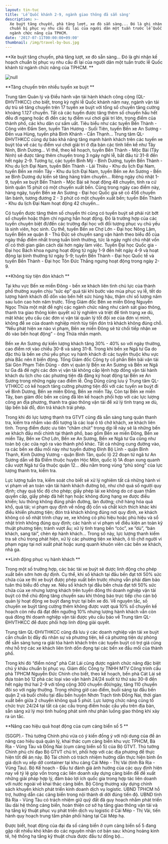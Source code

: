 ```yaml
---
layout: tin-tuc
title: 'Lễ Quốc khánh 2-9, ngành giao thông đã sẵn sàng'
description: >-
  Xe buýt tăng chuyến, phà tăng lượt, xe đò sẵn sàng... Đó là ghi nhận kế hoạch
  chuẩn bị phục vụ nhu cầu đi lại của người dân một tuần trước lễ Quốc khánh từ
  ngành chức năng của TPHCM.
date: '2017-07-11T00:00:00+09:00'
thumbnail: /img/travel-by-bus.jpg
---
```

**Xe buýt tăng chuyến, phà tăng lượt, xe đò sẵn sàng... Đó là ghi nhận kế hoạch chuẩn bị phục vụ nhu cầu đi lại của người dân một tuần trước lễ Quốc khánh từ ngành chức năng của TPHCM.
**

![null](/img/travel-by-bus.jpg)

**Tăng chuyến trên nhiều tuyến xe buýt**

Trung tâm Quản lý và Điều hành vận tải hành khách công cộng (QL-ĐHVTHKCC) cho biết, trong kỳ nghỉ lễ Quốc khánh năm nay, ngành vận tải dự trù sẽ tăng chuyến trên 17 tuyến xe buýt với tổng số chuyến tăng cường khoảng 1.127 chuyến. Tất cả các tuyến được tăng thêm số chuyến hầu hết đều đi ngang hoặc đi đến các tụ điểm vui chơi giải trí lớn, trọng điểm của thành phố, các khu dân cư sầm uất. Tiêu biểu như các tuyến Bến Thành - Công viên Đầm Sen, tuyến Tân Hương - Suối Tiên, tuyến Bến xe An Sương - Đền vua Hùng, tuyến phà Bình Khánh - Cần Thạnh… Trung tâm QL-ĐHVTHKCC cũng dự báo khả năng tăng mạnh hành khách trên các tuyến xe buýt tỏa về các tụ điểm vui chơi giải trí ở địa bàn các tỉnh liền kề như Tây Ninh, Bình Dương... Vì thế, theo kế hoạch, tuyến Bến Thành - Mộc Bài (Tây Ninh) sẽ được tăng thêm chuyến trong 3 ngày nghỉ lễ, bắt đầu từ 31-8 đến hết ngày 2-9. Tương tự, các tuyến Bình Mỹ - Bình Dương, tuyến Bến Thành - Khu du lịch Đại Nam, tuyến Bến Thành - Lái Thiêu - Khu du lịch Đại Nam, tuyến Bến xe miền Tây - Khu du lịch Đại Nam, tuyến Bến xe An Sương - Bến xe Bình Dương dự kiến sẽ tăng hàng trăm chuyến… Riêng ngày chủ nhật 1-9, tuyến xe buýt Bến Thành - Mộc Bài sẽ hoạt động 48 chuyến, tính ra cứ bình quân 15 phút có một chuyến xuất bến. Cũng trong ngày cao điểm này, hàng ngày, tuyến Bến xe An Sương - Đại học Quốc gia sẽ có 456 chuyến lăn bánh, tương đương 2 - 3 phút có một chuyến xuất bến; tuyến Bến Thành - Khu du lịch Đại Nam hoạt động 42 chuyến…

Có tuyến được tăng thêm số chuyến thì cũng có tuyến buýt sẽ phải rút bớt số chuyến hoặc thậm chí ngưng hẳn hoạt động. Đó là trường hợp của các tuyến chuyên biệt đi/đến các trường đại học với đối tượng phục vụ chủ yếu là sinh viên, học sinh. Cụ thể, tuyến Bến xe Chợ Lớn - Đại học Nông Lâm, tuyến Bến xe quận 8 - Thủ Đức sẽ chuyển sang vận hành theo biểu đồ của ngày thấp điểm nhất trong tuần bình thường, tức là ngày nghỉ chủ nhật vốn dĩ có thời gian giãn cách dài hơn ngày làm việc. Tuyến Đại học Quốc gia - Đại học Bách khoa ngưng hoạt động từ ngày 1-9 đến hết ngày 4-9 và hoạt động lại bình thường từ ngày 5-9; tuyến Bến Thành - Đại học Quốc tế và tuyến Bến Thành - Đại học Tôn Đức Thắng ngưng hoạt động trong ngày 2-9.

**Không tùy tiện đón khách**

Tại khu vực Bến xe miền Đông - bến xe khách liên tỉnh chủ lực của thành phố thường xuyên chịu “sức ép” quá tải khi bước vào mùa phục vụ lễ, tết do lượng hành khách đổ dồn vào bến hết sức hùng hậu, thậm chí số lượng năm sau luôn cao hơn năm trước. Tổng Giám đốc Bến xe miền Đông Nguyễn Ngọc Thừa một mặt đề nghị các ngành chức năng như cảnh sát giao thông, thanh tra giao thông kiên quyết xử lý nghiêm và triệt để tình trạng xe dù, mặt khác yêu cầu các đơn vị vận tải quản lý tốt đội xe của đơn vị mình, không để xe của doanh nghiệp mình tùy tiện đón trả khách không đúng chỗ. “Nếu phát hiện xe nào vi phạm, Bến xe miền Đông sẽ từ chối tiếp nhận xe đó vào bến hoạt động” - ông Thừa nhấn mạnh.

Bến xe An Sương dự kiến lượng khách tăng 30% - 40% so với ngày thường, cao điểm rơi vào chiều 30-8 và sáng 31-8. Trong khi bến xe Ngã tư Ga do đặc thù là bến xe chủ yếu phục vụ hành khách đi các tuyến thuộc khu vực phía Bắc nên ít biến động. Tổng Giám đốc Công ty cổ phần Bến bãi vận tải Sài Gòn Phạm Tiến Dũng - đơn vị quản lý Bến xe An Sương và Bến xe Ngã tư Ga đã đề nghị các đơn vị vận tải không cấp lệnh hợp đồng vận tải hành khách du lịch cho các phương tiện đã đăng ký hoạt động tại Bến xe An Sương trong những ngày cao điểm lễ. Ông Dũng cũng lưu ý Trung tâm QL-VTHKCC có kế hoạch tăng cường phương tiện đối với các tuyến xe buýt đi về Bình Dương, Bến xe miền Đông, Bến xe miền Tây. Còn tại Bến xe miền Tây, ban giám đốc bến xe cũng đã lên kế hoạch phối hợp với các lực lượng công an địa phương, thanh tra giao thông vận tải để xử lý tình trạng xe dù, lập bến bãi đỗ, đón trả khách trái phép.

Trong khi đó lực lượng thanh tra GTVT cũng đã sẵn sàng tung quân thanh tra, kiểm tra nhắm vào đối tượng là các loại ô tô chở khách, xe khách liên tỉnh. Trọng điểm được ưu tiên “chăm chút” trong dịp lễ này sẽ là những bến xe khách đầu mối chính tại thành phố, bao gồm Bến xe miền Đông, Bến xe miền Tây, Bến xe Chợ Lớn, Bến xe An Sương, Bến xe Ngã tư Ga cũng như toàn bộ các cửa ngõ ra vào thành phố khác. Tất cả những cung đường vào, ra các bến xe đầu mối này như tuyến đường Đinh Bộ Lĩnh - quận Bình Thạnh, Kinh Dương Vương - quận Bình Tân, quốc lộ 22 đoạn từ ngã tư An Sương dẫn về Bà Điểm thuộc huyện Hóc Môn, quốc lộ 1A đoạn xung quanh cầu vượt Ngã tư Ga thuộc quận 12… đều nằm trong vùng “phủ sóng” của lực lượng thanh tra, kiểm tra.

Lực lượng tuần tra, kiểm soát cho biết sẽ xử lý nghiêm tất cả những hành vi vi phạm về an toàn vận tải hành khách đường bộ, như chở quá số người quy định; chạy quá tốc độ cho phép; giấy phép lái xe không do cơ quan thẩm quyền cấp, giấy phép đã hết hạn hoặc không đúng hạng xe được điều khiển; lưu thông không đúng phần đường, làn đường; chở hàng hóa quá khổ, quá tải; vi phạm quy định về nồng độ cồn và chất kích thích khác khi điều khiển phương tiện; đón trả khách không đúng nơi quy định, xe khách không có sổ nhật trình chạy xe, xe không có phù hiệu hoặc phù hiệu và sổ nhật trình không đúng quy định; các hành vi vi phạm về điều kiện an toàn kỹ thuật phương tiện; tránh vượt ẩu; xử lý tình trạng bến “cóc”, xe “dù”, “bán khách, sang tài”, chèn ép hành khách… Trong số này, lực lượng thanh kiểm tra sẽ chú trọng phát hiện, xử lý các phương tiện xe khách, ô tô chở người vi phạm ngay tại nơi xuất phát hoặc xung quanh khuôn viên các bến xe khách, nhà ga.

**Linh động phục vụ hành khách**

Trong một số trường hợp, các bác tài xe buýt sẽ được linh động cho phép xuất bến sớm hơn dự định. Cụ thể, khi số khách tại đầu bến đạt tới 50% sức chứa của xe thì xe buýt được phép xuất bến trước nhưng vẫn phải đảm bảo tuân thủ biểu đồ chạy xe. Nếu số khách tại đầu bến chưa đạt tới 50% sức chứa của xe nhưng lượng khách trên tuyến đông thì doanh nghiệp vận tải buýt có thể chủ động tăng chuyến sau khi thông báo trực tiếp cho cán bộ quản lý hoạt động xe buýt đang trực tại bến xe đó. Về nguyên tắc, số chuyến xe buýt tăng cường thêm không được vượt quá 10% số chuyến kế hoạch còn nếu đã đạt đến ngưỡng 10% nhưng lượng hành khách vẫn còn quá đông thì doanh nghiệp vận tải được yêu cầu báo về Trung tâm QL-ĐHVTHKCC để được phối hợp linh động giải quyết.

Trung tâm QL-ĐHVTHKCC cũng đã lưu ý các doanh nghiệp vận tải xe buýt cần chuẩn bị đầy đủ nhân sự và phương tiện, kể cả phương tiện dự phòng để sẵn sàng tung ra giải tỏa hành khách trên các tuyến buýt có trợ giá cũng như hỗ trợ các xe khách liên tỉnh dồn đọng tại các bến xe đầu mối của thành phố.

Trong khi đó “điểm nóng” phà Cát Lái cũng được ngành chức năng đặc biệt chú ý khâu chuẩn bị phục vụ. Giám đốc Công ty TNHH MTV Công trình cầu phà TPHCM Nguyễn Đức Chính cho biết, theo kế hoạch, bến phà Cát Lái sẽ đưa toàn bộ 12 phà các loại vào vận hành 24/24 suốt từ thứ sáu 30-8 đến hết ngày thứ hai 2-9 với tổng cộng 300 chuyến đôi/ngày, tăng 110 chuyến đôi so với ngày thường. Trong những giờ cao điểm, buổi sáng tại đầu bến quận 2 và buổi chiều tại đầu bến huyện Nhơn Trạch tỉnh Đồng Nai, thời gian xuất bến giữa 2 chuyến không quá 5 phút. Lực lượng chức năng cũng tổ chức trực 24/24 tại tất cả các cầu trọng điểm hoặc cầu yếu trên địa bàn, sẵn sàng xử lý mọi tình huống phát sinh như phân luồng giao thông khi xảy ra ùn tắc.

**Nâng cao hiệu quả hoạt động của cụm cảng biển số 5**

(SGGP).- Thủ tướng Chính phủ vừa có ý kiến đồng ý với nội dung của đề án nâng cao hiệu quả quản lý, khai thác cụm cảng biển khu vực TPHCM, Bà Rịa - Vũng Tàu và Đồng Nai (cụm cảng biển số 5) của Bộ GTVT. Thủ tướng Chính phủ chỉ đạo Bộ GTVT chủ trì, phối hợp với các địa phương để thực hiện tốt đề án này. Bộ Tài chính có trách nhiệm hướng dẫn thực hiện bình ổn giá dịch vụ xếp dỡ container tại khu cảng Cái Mép - Thị Vải (tỉnh Bà Rịa - Vũng Tàu). Bộ Kế hoạch - Đầu tư đánh giá ảnh hưởng của các quy định hiện nay về tỷ lệ góp vốn trong các liên doanh xây dựng cảng biển để đề xuất những giải pháp hợp lý, đảm bảo lợi ích quốc gia trong hợp tác liên doanh với nước ngoài về khai thác cảng biển. Bộ Công thương xây dựng chính sách khuyến khích phát triển kinh doanh dịch vụ logistic. UBND TPHCM hỗ trợ, hướng dẫn các cảng biển trong nội thành di dời đúng tiến độ. UBND tỉnh Bà Rịa - Vũng Tàu có trách nhiệm giữ quỹ đất đã quy hoạch nhằm phát triển lâu dài hệ thống cảng biển, hoàn thiện cơ sở hạ tầng giao thông vận tải và hạ tầng kỹ thuật phục vụ phát triển dịch vụ logistic ở Cái Mép - Thị Vải, tiến hành quy hoạch trung tâm phân phối hàng tại Cái Mép hạ.

Được biết, hoạt động của đại đa số cảng biển ở cụm cảng biển số 5 đang gặp rất nhiều khó khăn do các nguyên nhân cơ bản sau: khủng hoảng kinh tế, hệ thống hạ tầng kỹ thuật chưa được đầu tư đồng bộ…
